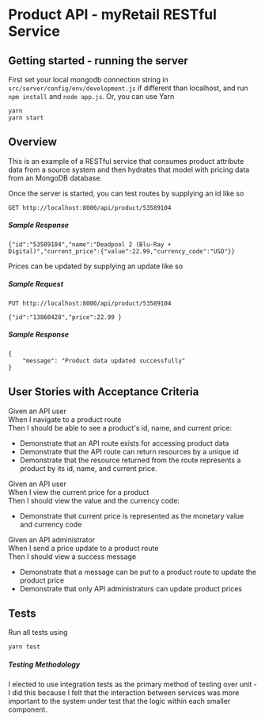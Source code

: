 # Product API - myRetail RESTful Service

## Getting started - running the server
First set your local mongodb connection string in ```src/server/config/env/development.js``` if different than localhost, and run ```npm install``` and ```node app.js```. Or, you can use Yarn
```
yarn
yarn start
```

## Overview
This is an example of a RESTful service that consumes product attribute data from a source system and then
hydrates that model with pricing data from an MongoDB database.

Once the server is started, you can test routes by supplying an id like so

```
GET http://localhost:8000/api/product/53589104	
```
##### Sample Response
```
{"id":"53589104","name":"Deadpool 2 (Blu-Ray + Digital)","current_price":{"value":22.99,"currency_code":"USD"}}
```
Prices can be updated by supplying an update like so


##### Sample Request
```
PUT http://localhost:8000/api/product/53589104

{"id":"13860428","price":22.99 }
```

##### Sample Response

```
{
    "message": "Product data updated successfully"
}
```


## User Stories with Acceptance Criteria
Given an API user  
When I navigate to a product route  
Then I should be able to see a product's id, name, and current price:

- Demonstrate that an API route exists for accessing product data
- Demonstrate that the API route can return resources by a unique id
- Demonstrate that the resource returned from the route represents a product by its id, name, and current price.

Given an API user  
When I view the current price for a product  
Then I should view the value and the currency code:
- Demonstrate that current price is represented as the monetary value and currency code

Given an API administrator  
When I send a price update to a product route  
Then I should view a success message
- Demonstrate that a message can be put to a product route to update the product price
- Demonstrate that only API administrators can update product prices


## Tests
Run all tests using
```
yarn test
```

##### Testing Methodology
I elected to use integration tests as the primary method of testing over unit - I did this because
I felt that the interaction between services was more important to the system under test that
the logic within each smaller component.